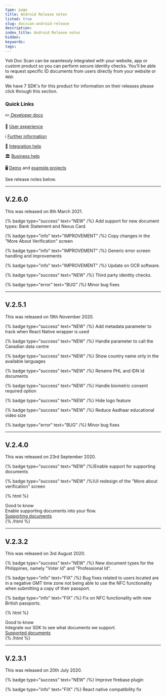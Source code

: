 ```yaml
---
type: page
title: Android Release notes
listed: true
slug: docscan-android-release
description: 
index_title: Android Release notes
hidden: 
keywords: 
tags: 
---
```


Yoti Doc Scan can be seamlessly integrated with your website, app or custom product so you can perform secure identity checks. You'll be able to request specific ID documents from users directly from your website or app.

We have 7 SDK's for this product for information on their releases please click through this section.

### Quick Links

 ✏️[ Developer docs](https://developers.yoti.com/yoti-doc-scan)

🎨 [User experience](https://developers.yoti.com/yoti-doc-scan/user-experience-docscan)

ℹ️ [Further information](https://business.yoti.com/doc-scan/)

📧 [Integration help](https://app.developerhub.io/sdksupport@yoti.com)

🏛 [Business help](https://www.yoti.com/contact-us/)

🖥 [Demo](https://yoti.world/yoti-doc-scan/) and [example projects](https://developers.yoti.com/yoti-doc-scan/quick-start)

See release notes below.

---

## V.2.6.0

This was released on 8th March 2021.

{% badge type="success" text="NEW" /%} Add support for new document types: Bank Statement and Nexus Card.

{% badge type="info" text="IMPROVEMENT" /%} Copy changes in the "More About Verification" screen

{% badge type="info" text="IMPROVEMENT" /%} Generic error screen handling and improvements

{% badge type="info" text="IMPROVEMENT" /%} Update on OCR software.

{% badge type="success" text="NEW" /%} Third party identity checks.

{% badge type="error" text="BUG" /%} Minor bug fixes

---

## V.2.5.1

This was released on 19th November 2020.

{% badge type="success" text="NEW" /%} Add metadata parameter to track when React Native wrapper is used

{% badge type="success" text="NEW" /%} Handle parameter to call the Canadian data centre

{% badge type="success" text="NEW" /%} Show country name only in the available languages

{% badge type="success" text="NEW" /%} Rename PHL and IDN Id documents

{% badge type="success" text="NEW" /%} Handle biometric consent required option

{% badge type="success" text="NEW" /%} Hide logo feature

{% badge type="success" text="NEW" /%} Reduce Aadhaar educational video size

{% badge type="error" text="BUG" /%} Minor bug fixes

---

## V.2.4.0

This was released on 23rd September 2020.

{% badge type="success" text="NEW" /%}Enable support for supporting documents

{% badge type="success" text="NEW" /%}UI redesign of the "More about verification" screen

{% html %}
<div class="alert-GTK">
    <div class="alert-title" id="GTK">
        Good to know
    </div>
    <div class="alert-text">
        Enable supporting documents into your flow.
    </div>
    <div class="alert-links"> 
        <a href="https://developers.yoti.com/yoti-doc-scan/document-checking#supporting-documents
                 s">Supporting documents</a>
   </div>
</div>
{% /html %}

---

## V.2.3.2

This was released on 3rd August 2020.

{% badge type="success" text="NEW" /%} New document types for the Philippines, namely "Voter Id" and "Professional Id".

{% badge type="info" text="FIX" /%} Bug fixes related to users located are in a negative GMT time zone not being able to use the NFC functionality when submitting a copy of their passport.

{% badge type="info" text="FIX" /%} Fix on NFC functionality with new British passports.

{% html %}
<div class="alert-GTK">
    <div class="alert-title" id="GTK">
        Good to know
    </div>
    <div class="alert-text">
        Integrate our SDK to see what documents we support.
    </div>
    <div class="alert-links"> 
        <a href="https://developers.yoti.com/yoti-doc-scan/document-checking#supported-documents">Supported documents</a>
   </div>
</div>
{% /html %}

---

## V.2.3.1

This was released on 20th July 2020.

{% badge type="success" text="NEW" /%} Improve firebase plugin

{% badge type="info" text="FIX" /%} React native compatibility fix